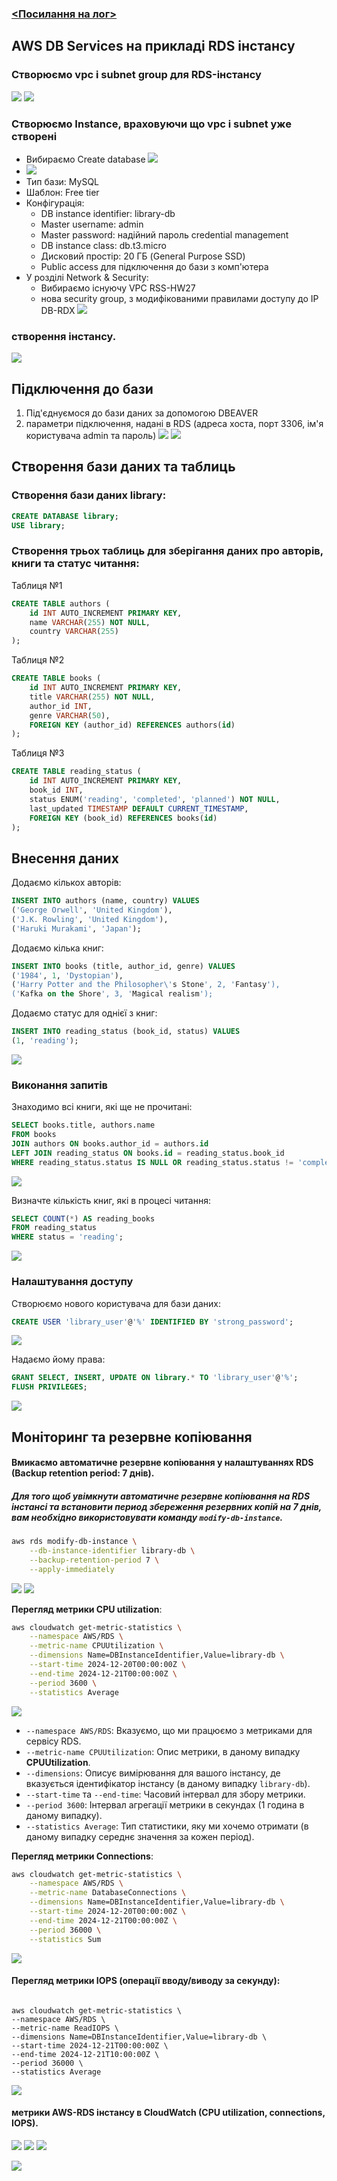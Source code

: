### [<Посилання на лог>](./log_aws_RDS-HWork27.md)

## AWS DB Services на прикладі RDS інстансу
### Створюємо vpc і subnet group для RDS-інстансу
![](./Report/img.png)
![](./Report/img_1.png)
### Створюємо Instance, враховуючи що vpc і subnet уже створені
* Вибираємо Create database
  ![](./Report/img_2.png)
* ![](./Report/img_3.png)
* Тип бази: MySQL 
* Шаблон: Free tier
* Конфігурація:
  * DB instance identifier: library-db
  * Master username: admin
  * Master password: надійний пароль credential management
  * DB instance class: db.t3.micro
  * Дисковий простір: 20 ГБ (General Purpose SSD)
  * Public access для підключення до бази з комп'ютера
* У розділі Network & Security:
    * Вибираємо існуючу VPC RSS-HW27
    *  нова security group, з модифікованими правилами доступу до IP DB-RDX
      ![](./Report/img_5.png)
###  створення інстансу.
![](./Report/img_4.png)





## Підключення до бази

   1. Під'єднуємося до бази даних за допомогою DBEAVER
   2.  параметри підключення, надані в RDS (адреса хоста, порт 3306, ім'я користувача admin та пароль)
      ![](./Report/img_6.png)
      ![](./Report/img_7.png)

## Створення бази даних та таблиць

### Створення бази даних library:

```sql
CREATE DATABASE library;
USE library;
```

### Створення трьох таблиць для зберігання даних про авторів, книги та статус читання:

Таблиця №1

```sql
CREATE TABLE authors (
    id INT AUTO_INCREMENT PRIMARY KEY,
    name VARCHAR(255) NOT NULL,
    country VARCHAR(255)
);
```

Таблиця №2

```sql
CREATE TABLE books (
    id INT AUTO_INCREMENT PRIMARY KEY,
    title VARCHAR(255) NOT NULL,
    author_id INT,
    genre VARCHAR(50),
    FOREIGN KEY (author_id) REFERENCES authors(id)
);
```

Таблиця №3
```sql
CREATE TABLE reading_status (
    id INT AUTO_INCREMENT PRIMARY KEY,
    book_id INT,
    status ENUM('reading', 'completed', 'planned') NOT NULL,
    last_updated TIMESTAMP DEFAULT CURRENT_TIMESTAMP,
    FOREIGN KEY (book_id) REFERENCES books(id)
);
```

##  Внесення даних

Додаємо кількох авторів:

```sql
INSERT INTO authors (name, country) VALUES 
('George Orwell', 'United Kingdom'),
('J.K. Rowling', 'United Kingdom'),
('Haruki Murakami', 'Japan');
```

Додаємо кілька книг:

```sql
INSERT INTO books (title, author_id, genre) VALUES 
('1984', 1, 'Dystopian'),
('Harry Potter and the Philosopher\'s Stone', 2, 'Fantasy'),
('Kafka on the Shore', 3, 'Magical realism');
```

Додаємо статус для однієї з книг:

```sql
INSERT INTO reading_status (book_id, status) VALUES 
(1, 'reading');
```
![](./Report/img_8.png)

### Виконання запитів

Знаходимо всі книги, які ще не прочитані:

```sql
SELECT books.title, authors.name 
FROM books
JOIN authors ON books.author_id = authors.id
LEFT JOIN reading_status ON books.id = reading_status.book_id
WHERE reading_status.status IS NULL OR reading_status.status != 'completed';
```
![](./Report/img_9.png)

Визначте кількість книг, які в процесі читання:

```sql
SELECT COUNT(*) AS reading_books
FROM reading_status
WHERE status = 'reading';
```
![](./Report/img_10.png)

### Налаштування доступу

Створюємо нового користувача для бази даних:

```sql
CREATE USER 'library_user'@'%' IDENTIFIED BY 'strong_password';
```
![](./Report/img_11.png)

Надаємо йому права:

```sql
GRANT SELECT, INSERT, UPDATE ON library.* TO 'library_user'@'%';
FLUSH PRIVILEGES;
```
![](./Report/img_12.png)






## Моніторинг та резервне копіювання

#### Вмикаємо автоматичне резервне копіювання у налаштуваннях RDS (Backup retention period: 7 днів).


#####  Для того щоб **увімкнути автоматичне резервне копіювання** на RDS інстансі та встановити **период збереження резервних копій на 7 днів**, вам необхідно використовувати команду `modify-db-instance`.

####

```bash
aws rds modify-db-instance \
    --db-instance-identifier library-db \
    --backup-retention-period 7 \
    --apply-immediately
```

 
![](./Report/img_13.png)
   ![](./Report/img_14.png)







**Перегляд метрики CPU utilization**:

```bash
aws cloudwatch get-metric-statistics \
    --namespace AWS/RDS \
    --metric-name CPUUtilization \
    --dimensions Name=DBInstanceIdentifier,Value=library-db \
    --start-time 2024-12-20T00:00:00Z \
    --end-time 2024-12-21T00:00:00Z \
    --period 3600 \
    --statistics Average
```
![](./Report/img_19.png)

- `--namespace AWS/RDS`: Вказуємо, що ми працюємо з метриками для сервісу RDS.
- `--metric-name CPUUtilization`: Опис метрики, в даному випадку **CPUUtilization**.
- `--dimensions`: Описує вимірювання для вашого інстансу, де вказується ідентифікатор інстансу (в даному випадку `library-db`).
- `--start-time` та `--end-time`: Часовий інтервал для збору метрики.
- `--period 3600`: Інтервал агрегації метрики в секундах (1 година в даному випадку).
- `--statistics Average`: Тип статистики, яку ми хочемо отримати (в даному випадку середнє значення за кожен період).

**Перегляд метрики Connections**:

```bash
aws cloudwatch get-metric-statistics \
    --namespace AWS/RDS \
    --metric-name DatabaseConnections \
    --dimensions Name=DBInstanceIdentifier,Value=library-db \
    --start-time 2024-12-20T00:00:00Z \
    --end-time 2024-12-21T00:00:00Z \
    --period 36000 \
    --statistics Sum

```
![](./Report/img_20.png)

#### Перегляд метрики IOPS (операції вводу/виводу за секунду):


```

aws cloudwatch get-metric-statistics \
--namespace AWS/RDS \
--metric-name ReadIOPS \
--dimensions Name=DBInstanceIdentifier,Value=library-db \
--start-time 2024-12-21T00:00:00Z \
--end-time 2024-12-21T10:00:00Z \
--period 36000 \
--statistics Average
```








![](./Report/img_21.png)
#### метрики AWS-RDS інстансу  в CloudWatch (CPU utilization, connections, IOPS).
![](./Report/img_15.png)
![](./Report/img_16.png)
![](./Report/img_17.png)



![](./Report/img_18.png)

